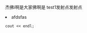  杰佛i啊是大家佛啊是 test1发射点发射点

<li>afdsfas</li></ul>
<pre><code class="lang-cpp">cout &lt;&lt; endl;
</code></pre>
